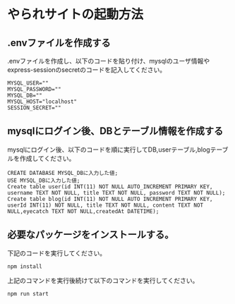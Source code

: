 # やられサイトの起動方法
## .envファイルを作成する
.envファイルを作成し、以下のコードを貼り付け、mysqlのユーザ情報やexpress-sessionのsecretのコードを記入してください。
```
MYSQL_USER=""
MYSQL_PASSWORD=""
MYSQL_DB=""
MYSQL_HOST="localhost"
SESSION_SECRET=""
```
## mysqlにログイン後、DBとテーブル情報を作成する
mysqlにログイン後、以下のコードを順に実行してDB,userテーブル,blogテーブルを作成してください。
```
CREATE DATABASE MYSQL_DBに入力した値;
USE MYSQL_DBに入力した値;
Create table user(id INT(11) NOT NULL AUTO_INCREMENT PRIMARY KEY, username TEXT NOT NULL, title TEXT NOT NULL, password TEXT NOT NULL);
Create table blog(id INT(11) NOT NULL AUTO INCREMENT PRIMARY KEY, userId INT(11) NOT NULL, title TEXT NOT NULL, content TEXT NOT NULL,eyecatch TEXT NOT NULL,createdAt DATETIME);
```
## 必要なパッケージをインストールする。
下記のコードを実行してください。
```
npm install
```
上記のコマンドを実行後続けて以下のコマンドを実行してください。
```
npm run start
```
